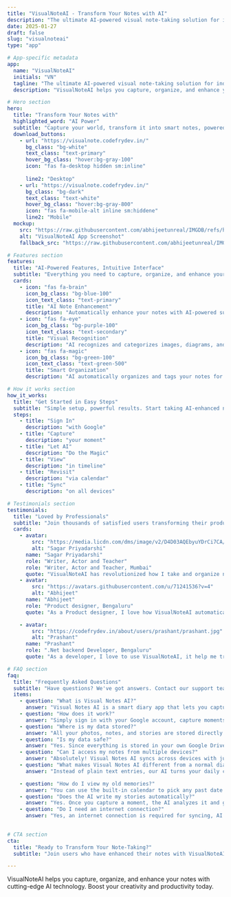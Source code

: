 ```yaml
---
title: "VisualNoteAI - Transform Your Notes with AI"
description: "The ultimate AI-powered visual note-taking solution for individuals and teams."
date: 2025-01-27
draft: false
slug: "visualnoteai"
type: "app"

# App-specific metadata
app:
  name: "VisualNoteAI"
  initials: "VN"
  tagline: "The ultimate AI-powered visual note-taking solution for individuals and teams."
  description: "VisualNoteAI helps you capture, organize, and enhance your notes with cutting-edge AI technology. Boost your creativity and productivity today."

# Hero section
hero:
  title: "Transform Your Notes with"
  highlighted_word: "AI Power"
  subtitle: "Capture your world, transform it into smart notes, powered by AI. Your visual memory, reimagined"
  download_buttons:
    - url: "https://visualnote.codefrydev.in/"
      bg_class: "bg-white"
      text_class: "text-primary"
      hover_bg_class: "hover:bg-gray-100"
      icon: "fas fa-desktop hidden sm:inline"
      
      line2: "Desktop"
    - url: "https://visualnote.codefrydev.in/"
      bg_class: "bg-dark"
      text_class: "text-white"
      hover_bg_class: "hover:bg-gray-800"
      icon: "fas fa-mobile-alt inline sm:hiddene"
      line2: "Mobile"
  mockup:
    src: "https://raw.githubusercontent.com/abhijeetunreal/IMGDB/refs/heads/main/WebApp/VisualNoteAI/vnthumbnai.gif"
    alt: "VisualNoteAI App Screenshot"
    fallback_src: "https://raw.githubusercontent.com/abhijeetunreal/IMGDB/refs/heads/main/WebApp/VisualNoteAI/visualnote.codefrydev.in_(iPhone%2012%20Pro).png"

# Features section
features:
  title: "AI-Powered Features, Intuitive Interface"
  subtitle: "Everything you need to capture, organize, and enhance your notes with AI."
  cards:
    - icon: "fas fa-brain"
      icon_bg_class: "bg-blue-100"
      icon_text_class: "text-primary"
      title: "AI Note Enhancement"
      description: "Automatically enhance your notes with AI-powered suggestions and improvements."
    - icon: "fas fa-eye"
      icon_bg_class: "bg-purple-100"
      icon_text_class: "text-secondary"
      title: "Visual Recognition"
      description: "AI recognizes and categorizes images, diagrams, and handwritten text in your notes."
    - icon: "fas fa-magic"
      icon_bg_class: "bg-green-100"
      icon_text_class: "text-green-500"
      title: "Smart Organization"
      description: "AI automatically organizes and tags your notes for easy discovery and retrieval."

# How it works section
how_it_works:
  title: "Get Started in Easy Steps"
  subtitle: "Simple setup, powerful results. Start taking AI-enhanced notes in minutes."
  steps:
    - title: "Sign In"
      description: "with Google"
    - title: "Capture"
      description: "your moment"
    - title: "Let AI"
      description: "Do the Magic"
    - title: "View"
      description: "in timeline"
    - title: "Revisit"
      description: "via calendar"
    - title: "Sync"
      description: "on all devices"

# Testimonials section
testimonials:
  title: "Loved by Professionals"
  subtitle: "Join thousands of satisfied users transforming their productivity."
  cards:
    - avatar:
        src: "https://media.licdn.com/dms/image/v2/D4D03AQEbyuYDrCi7CA/profile-displayphoto-shrink_200_200/B4DZeL1HfnGsAc-/0/1750397648340?e=2147483647&v=beta&t=2mT2tbfgN6JAyrgSejm9kw9DjAo9EyzdmUQVj12CHng"
        alt: "Sagar Priyadarshi"
      name: "Sagar Priyadarshi"
      role: "Writer, Actor and Teacher"
      role: "Writer, Actor and Teacher, Mumbai"
      quote: "VisualNoteAI has revolutionized how I take and organize notes. The AI enhancement features are absolutely game-changing!"
    - avatar:
        src: "https://avatars.githubusercontent.com/u/71241536?v=4"
        alt: "Abhijeet"
      name: "Abhijeet"
      role: "Product designer, Bengaluru"
      quote: "As a Product designer, I love how VisualNoteAI automatically organizes my life notes and insperation with AI recognition."

    - avatar:
        src: "https://codefrydev.in/about/users/prashant/prashant.jpg"
        alt: "Prashant"
      name: "Prashant"
      role: ".Net backend Developer, Bengaluru"
      quote: "As a developer, I love to use VisualNoteAI, it help me track and organizes my life using inhanced automated note with AI."

# FAQ section
faq:
  title: "Frequently Asked Questions"
  subtitle: "Have questions? We've got answers. Contact our support team if you need more help."
  items:
    - question: "What is Visual Notes AI?"
      answer: "Visual Notes AI is a smart diary app that lets you capture your daily life visually and transform it into meaningful, AI-powered storytelling. Your moments are stored securely on your Google Drive, accessible anytime, anywhere."
    - question: "How does it work?"
      answer: "Simply sign in with your Google account, capture moments using your device’s camera, and let AI create rich, story-like notes for each memory. You can browse your life’s timeline or revisit past moments from the calendar view."
    - question: "Where is my data stored?"
      answer: "All your photos, notes, and stories are stored directly on your Google Drive. This ensures complete privacy, full control, and high-level Google security"
    - question: "Is my data safe?"
      answer: "Yes. Since everything is stored in your own Google Drive, only you have access. The app never stores your data on external servers, ensuring complete security and privacy."
    - question: "Can I access my notes from multiple devices?"
      answer: "Absolutely! Visual Notes AI syncs across devices with just one click—no extra setup required. Your timeline and memories are always up to date."
    - question: "What makes Visual Notes AI different from a normal diary?"
      answer: "Instead of plain text entries, our AI turns your daily captures into beautiful, story-driven memories that are worth revisiting—making your diary feel alive."

    - question: "How do I view my old memories?"
      answer: "You can use the built-in calendar to pick any past date. Your captured moments and AI-crafted notes will appear, letting you relive your best memories instantly."
    - question: "Does the AI write my stories automatically?"
      answer: "Yes. Once you capture a moment, the AI analyzes it and generates a personalized narrative—giving life to your visual memories."
    - question: "Do I need an internet connection?"
      answer: "Yes, an internet connection is required for syncing, AI story generation, and accessing your Google Drive."
    

# CTA section
cta:
  title: "Ready to Transform Your Note-Taking?"
  subtitle: "Join users who have enhanced their notes with VisualNoteAI. Use it now on your mobile device or desktop and get started in minutes."

---
```


VisualNoteAI helps you capture, organize, and enhance your notes with cutting-edge AI technology. Boost your creativity and productivity today.